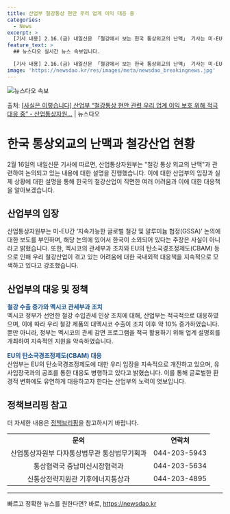 ```yaml
---
title: 산업부 철강통상 현안 우리 업계 이익 대응 중
categories:
  - News
excerpt: >
  [기사 내용] 2.16.(금) 내일신문 「철강에서 보는 한국 통상외교의 난맥」 기사는 미-EU간 GSA 논의…
feature_text: >
  ## 뉴스다오 실시간 뉴스 속보입니다.

  [기사 내용] 2.16.(금) 내일신문 「철강에서 보는 한국 통상외교의 난맥」 기사는 미-EU간 GSA 논의…
image: 'https://newsdao.kr/res/images/meta/newsdao_breakingnews.jpg'
---
```


![뉴스다오 속보](https://newsdao.kr/res/images/meta/newsdao_breakingnews.jpg)

<p>출처: <a href="https://newsdao.kr/3176" rel="dofollow">[사실은 이렇습니다] 산업부 “철강통상 현안 관련 우리 업계 이익 보호 위해 적극 대응 중” - 산업통상자원…</a> | 뉴스다오</p>

<h1 data-ke-size="size26">한국 통상외교의 난맥과 철강산업 현황</h1>
<p data-ke-size="size16"></p>
<p data-ke-size="size16">2월 16일의 내일신문 기사에 따르면, 산업통상자원부는 "철강 통상 외교의 난맥"과 관련하여 논의되고 있는 내용에 대한 설명을 진행했습니다. 이에 대한 산업부의 입장과 실제 상황에 대한 설명을 통해 한국의 철강산업이 직면한 여러 어려움과 이에 대한 대응책을 알아보겠습니다.</p>

<h2 data-ke-size="size24">산업부의 입장</h2>
<p data-ke-size="size16">산업통상자원부는 미-EU간 ‘지속가능한 글로벌 철강 및 알루미늄 협정(GSSA)’ 논의에 대한 보도를 부인하며, 해당 논의에 있어서 한국이 소외되어 있다는 주장은 사실이 아니라고 밝혔습니다. 또한, 멕시코의 관세부과 조치와 EU의 탄소국경조정제도(CBAM) 등으로 인해 우리 철강산업이 겪고 있는 어려움에 대한 국내외적 대응책을 지속적으로 모색하고 있다고 강조했습니다.</p>

<h2 data-ke-size="size24">산업부의 대응 및 정책</h2>
<p data-ke-size="size16"><b><span style="color: #1a5490;">철강 수출 증가와 멕시코 관세부과 조치</span></b><br>멕시코 정부가 선언한 철강 수입관세 인상 조치에 대해, 산업부는 적극적으로 대응하였으며, 이에 따라 우리 철강 제품의 대멕시코 수출이 조치 이후 약 10% 증가하였습니다. 뿐만 아니라, 정부는 멕시코의 관세 감면 프로그램을 적극 활용하기 위해 업계 설명회를 개최하여 지속적인 지원을 약속하였습니다.</p>

<p data-ke-size="size16"><b><span style="color: #1a5490;">EU의 탄소국경조정제도(CBAM) 대응</span></b><br>산업부는 EU의 탄소국경조정제도에 대한 우리 입장을 지속적으로 개진하고 있으며, 유사입장국과의 공조를 통한 대응도 병행하고 있다고 밝혔습니다. 이를 통해 글로벌한 환경적 변화에도 유연하게 대응하고자 한다는 산업부의 노력이 엿보입니다.</p>
<p data-ke-size="size16"></p>

<h2 data-ke-size="size24">정책브리핑 참고</h2>
<p data-ke-size="size16">더 자세한 내용은 <a href="https://newsdao.kr/3176">정책브리핑</a>을 참고하시기 바랍니다.</p>
<p data-ke-size="size16"></p>
<table>
	<tbody>
		<tr>
			<td style="text-align: center; height: 17px;"><b>문의</b></td>
			<td style="text-align: center; height: 17px;"><b>연락처</b></td>
		</tr>
		<tr>
			<td style="text-align: center; height: 17px;">산업통상자원부 다자통상법무관 통상법무기획과</td>
			<td style="text-align: center; height: 17px;">044-203-5943</td>
		</tr>
		<tr>
			<td style="text-align: center; height: 17px;">통상협력국 중남미신시장협력과</td>
			<td style="text-align: center; height: 17px;">044-203-5634</td>
		</tr>
		<tr>
			<td style="text-align: center; height: 17px;">신통상전략지원관 기후에너지통상과</td>
			<td style="text-align: center; height: 17px;">044-203-4895</td>
		</tr>
	</tbody>
</table>
<p data-ke-size="size16"></p>
<hr> 

빠르고 정확한 뉴스를 원한다면? 바로, <a href="https://newsdao.kr" rel="dofollow">https://newsdao.kr</a>


